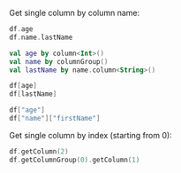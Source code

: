 [//]: # (title: Get columns)

<!---IMPORT org.jetbrains.kotlinx.dataframe.samples.api.Access-->

Get single column by column name:

<!---FUN getColumnByName-->
<tabs>
<tab title="Properties">

```kotlin
df.age
df.name.lastName
```

</tab>
<tab title="Accessors">

```kotlin
val age by column<Int>()
val name by columnGroup()
val lastName by name.column<String>()

df[age]
df[lastName]
```

</tab>
<tab title="Strings">

```kotlin
df["age"]
df["name"]["firstName"]
```

</tab></tabs>
<!---END-->

Get single column by index (starting from 0):

<!---FUN getColumnByIndex-->

```kotlin
df.getColumn(2)
df.getColumnGroup(0).getColumn(1)
```

<!---END-->
